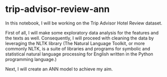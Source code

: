 # trip-advisor-review-ann

In this notebook, I will be working on the Trip Advisor Hotel Review dataset.

First of all, I will make some exploratory data analysis for the features and the texts as well. Consequently, I will proceed with cleaning the data by leveraging the NLTK library (The Natural Language Toolkit, or more commonly NLTK, is a suite of libraries and programs for symbolic and statistical natural language processing for English written in the Python programming language.)

Next, I will create an ANN model to achieve my aim.
